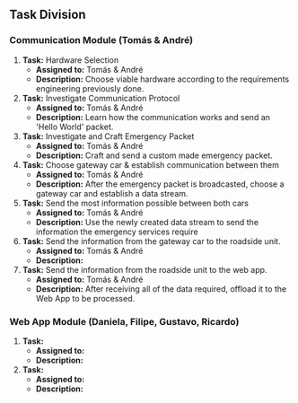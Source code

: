 ## Task Division
### Communication Module (Tomás & André)

1. **Task:** Hardware Selection 
    * **Assigned to:** Tomás & André
    * **Description:** Choose viable hardware according to the requirements engineering previously done.
2. **Task:** Investigate Communication Protocol 
    * **Assigned to:** Tomás & André
    * **Description:** Learn how the communication works and send an 'Hello World' packet.
3. **Task:** Investigate and Craft Emergency Packet
    * **Assigned to:** Tomás & André
    * **Description:** Craft and send a custom made emergency packet.
4. **Task:** Choose gateway car & establish communication between them
    * **Assigned to:** Tomás & André
    * **Description:** After the emergency packet is broadcasted, choose a gateway car and establish a data stream.
5. **Task:** Send the most information possible between both cars 
    * **Assigned to:** Tomás & André
    * **Description:** Use the newly created data stream to send the information the emergency services require
6. **Task:** Send the information from the gateway car to the roadside unit.
    * **Assigned to:** Tomás & André
    * **Description:** 
7. **Task:** Send the information from the roadside unit to the web app.
    * **Assigned to:** Tomás & André
    * **Description:** After receiving all of the data required, offload it to the Web App to be processed.


### Web App Module (Daniela, Filipe, Gustavo, Ricardo)
1. **Task:** 
    * **Assigned to:** 
    * **Description:**
2. **Task:** 
    * **Assigned to:** 
    * **Description:** 